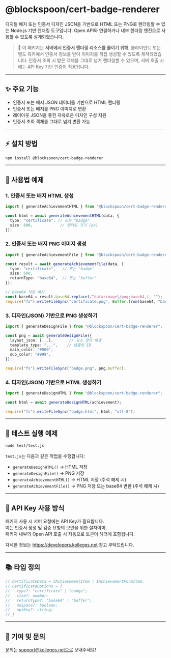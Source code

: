 # @blockspoon/cert-badge-renderer

디지털 배지 또는 인증서 디자인 JSON을 기반으로 HTML 또는 PNG로 렌더링할 수 있는 Node.js 기반 렌더링 도구입니다. Open API와 연결하거나 내부 렌더링 엔진으로 사용할 수 있도록 설계되었습니다.

> 📌 이 패키지는 **서버에서 인증서 렌더링 리소스를 줄이기 위해**, 클라이언트 또는 별도 워커에서 인증서 정보를 받아 이미지를 직접 생성할 수 있도록 제작되었습니다.
> 인증서 조회 시 받은 객체를 그대로 넘겨 렌더링할 수 있으며, 서버 호출 시에는 API Key 기반 인증이 적용됩니다.

---

## ✨ 주요 기능

- 인증서 또는 배지 JSON 데이터를 기반으로 HTML 렌더링
- 인증서 또는 배지를 PNG 이미지로 변환
- 레이아웃 JSON을 통한 자유로운 디자인 구성 지원
- 인증서 조회 객체를 그대로 넘겨 변환 가능

---

## ⚡️ 설치 방법

```bash
npm install @blockspoon/cert-badge-renderer
```

---

## 📝 사용법 예제

### 1. 인증서 또는 배지 HTML 생성

```ts
import { generateAchievementHTML } from "@blockspoon/cert-badge-renderer";

const html = await generateAchievementHTML(data, {
  type: "certificate", // 또는 "badge"
  size: 600,            // 렌더링 크기 (px)
});
```

### 2. 인증서 또는 배지 PNG 이미지 생성

```ts
import { generateAchievementFile } from "@blockspoon/cert-badge-renderer";

const result = await generateAchievementFile(data, {
  type: "certificate",   // 또는 "badge"
  size: 600,
  returnType: "base64",  // 또는 "buffer"
});

// Base64 저장 예시
const base64 = result.base64.replace(/^data:image\/png;base64,/, "");
require("fs").writeFileSync("certificate.png", Buffer.from(base64, "base64"));
```

### 3. 디자인(JSON) 기반으로 PNG 생성하기

```ts
import { generateDesignFile } from "@blockspoon/cert-badge-renderer";

const png = await generateDesignFile({
  layout_json: [...],       // 요소 정의 배열
  template_type: "...",    // 템플릿 ID
  main_color: "#000",
  sub_color: "#999",
});

require("fs").writeFileSync("badge.png", png.buffer);
```

### 4. 디자인(JSON) 기반으로 HTML 생성하기

```ts
import { generateDesignHTML } from "@blockspoon/cert-badge-renderer";

const html = await generateDesignHTML(achievement);

require("fs").writeFileSync("badge.html", html, "utf-8");
```

---

## 📂 테스트 실행 예제

```bash
node test/test.js
```

`test.js`는 다음과 같은 작업을 수행합니다:
- `generateDesignHTML()` → HTML 저장
- `generateDesignFile()` → PNG 저장
- `generateAchievementHTML()` → HTML 저장 (주석 해제 시)
- `generateAchievementFile()` → PNG 저장 또는 base64 변환 (주석 해제 시)

---

## 🔐 API Key 사용 방식

패키지 사용 시 서버 요청에는 API Key가 필요합니다.  
이는 인증서 생성 및 검증 요청의 보안을 위한 절차이며,  
패키지 내부의 Open API 호출 시 자동으로 토큰이 헤더에 포함됩니다.

자세한 정보는 https://developers.kolleges.net 참고 부탁드립니다.

---

## 📚 타입 정의

```ts
// CertificateData = IAchievementItem | IAchievementFormItem;
// CertificateOptions = {
//   type?: "certificate" | "badge";
//   size?: number;
//   returnType?: "base64" | "buffer";
//   noSpace?: boolean;
//   apiKey?: string;
// }
```

---

## 📣 기여 및 문의

문의는 support@kolleges.net으로 보내주세요!
